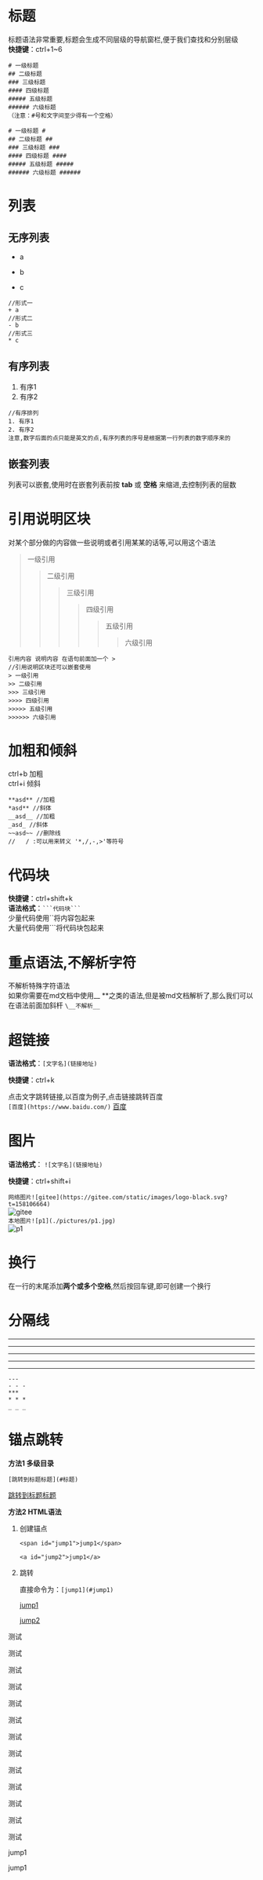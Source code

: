 # 标题
标题语法非常重要,标题会生成不同层级的导航窗栏,便于我们查找和分别层级  
**快捷键**：ctrl+1~6

```
# 一级标题
## 二级标题
### 三级标题
#### 四级标题
##### 五级标题
###### 六级标题
（注意：#号和文字间至少得有一个空格）
```
```
# 一级标题 #
## 二级标题 ##
### 三级标题 ###
#### 四级标题 ####
##### 五级标题 #####
###### 六级标题 ######
```



# 列表

## 无序列表
+ a
- b
* c
```
//形式一
+ a
//形式二
- b
//形式三
* c
```
## 有序列表
1. 有序1
2. 有序2
```
//有序排列
1. 有序1
2. 有序2
注意,数字后面的点只能是英文的点,有序列表的序号是根据第一行列表的数字顺序来的
```
## 嵌套列表
列表可以嵌套,使用时在嵌套列表前按 **tab** 或 **空格** 来缩进,去控制列表的层数


# 引用说明区块
对某个部分做的内容做一些说明或者引用某某的话等,可以用这个语法
> 一级引用
> > 二级引用
> > > 三级引用
> > > > 四级引用
> > > > > 五级引用
> > > > >
> > > > > > 六级引用
```
引用内容 说明内容 在语句前面加一个 >
//引用说明区块还可以嵌套使用
> 一级引用
>> 二级引用
>>> 三级引用
>>>> 四级引用
>>>>> 五级引用
>>>>>> 六级引用
```


# 加粗和倾斜
ctrl+b 加粗  
ctrl+i 倾斜

```
**asd** //加粗
*asd** //斜体
__asd__ //加粗
_asd_ //斜体
~~asd~~ //删除线
//   / :可以用来转义 '*,/,-,>'等符号
```


# 代码块
**快捷键**：ctrl+shift+k  
**语法格式**：`` ```代码块``` ``  
少量代码使用``将内容包起来  
大量代码使用```将代码块包起来



# 重点语法,不解析字符
不解析特殊字符语法  
如果你需要在md文档中使用__ **之类的语法,但是被md文档解析了,那么我们可以在语法前面加斜杆
``\__不解析__``



# 超链接
**语法格式**：``[文字名](链接地址)`` 

**快捷键**：ctrl+k  

点击文字跳转链接,以百度为例子,点击链接跳转百度   
``[百度](https://www.baidu.com/)`` 
[百度](https://www.baidu.com/)


# 图片
**语法格式**： ``![文字名](链接地址)``  

**快捷键**：ctrl+shift+i  

``网络图片![gitee](https://gitee.com/static/images/logo-black.svg?t=158106664)``  
![gitee](https://gitee.com/static/images/logo-black.svg?t=158106664)  
``本地图片![p1](./pictures/p1.jpg) ``  
![p1](./pictures/p1.jpg)  

# 换行
在一行的末尾添加**两个或多个空格**,然后按回车键,即可创建一个换行


# 分隔线
---
- - -
***
* * *
_ _ _
```
---
- - - 
***
* * *
_ _ _
```

# 锚点跳转

**方法1 多级目录**

`[跳转到标题标题](#标题)`

[跳转到标题标题](#标题)

**方法2 HTML语法**

1. 创建锚点

   `<span id="jump1">jump1</span>`

   `<a id="jump2">jump1</a>`

2. 跳转

   直接命令为：`[jump1](#jump1)`

   [jump1](#jump1)

   [jump2](#jump2)

测试

测试

测试

测试

测试

测试

测试

测试

测试

测试

测试

测试

测试

<span id="jump1">jump1</span>

<a id="jump2">jump1</a>